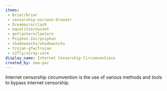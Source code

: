 ```yaml
---
items:
 - briar/briar
 - censorship-no/ceno-browser
 - Dreamacro/clash
 - equalitie/ouinet
 - getlantern/lantern
 - Psiphon-Inc/psiphon
 - shadowsocks/shadowsocks
 - trojan-gfw/trojan
 - v2fly/v2ray-core
display_name: Internet Censorship Circumventions
created_by: new-pac
---
```

Internet censorship circumvention is the use of various methods and tools to bypass internet censorship.
